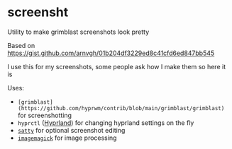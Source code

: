 # screensht

Utility to make grimblast screenshots look pretty

Based on https://gist.github.com/arnvgh/01b204df3229ed8c41cfd6ed847bb545

I use this for my screenshots, some people ask how I make them so here it is

Uses:
- `[grimblast](https://github.com/hyprwm/contrib/blob/main/grimblast/grimblast)` for screenshotting
- `hyprctl` ([Hyprland](hyprland.org/)) for changing hyprland settings on the fly
- [`satty`](https://github.com/gabm/Satty) for optional screenshot editing
- [`imagemagick`](https://imagemagick.org/index.php) for image processing
